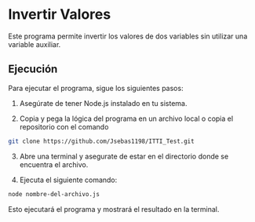 # Invertir Valores

Este programa permite invertir los valores de dos variables sin utilizar una variable auxiliar.

## Ejecución

Para ejecutar el programa, sigue los siguientes pasos:

1. Asegúrate de tener Node.js instalado en tu sistema.

2. Copia y pega la lógica del programa en un archivo local o copia el repositorio con el comando

```bash
git clone https://github.com/Jsebas1198/ITTI_Test.git
```

3. Abre una terminal y asegurate de estar en el directorio donde se encuentra el archivo.

4. Ejecuta el siguiente comando:

```bash
node nombre-del-archivo.js
```
Esto ejecutará el programa y mostrará el resultado en la terminal.
